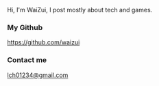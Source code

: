 
Hi, I'm WaiZui, I post mostly about tech and games.

### My Github

https://github.com/waizui

### Contact me

lch01234@gmail.com